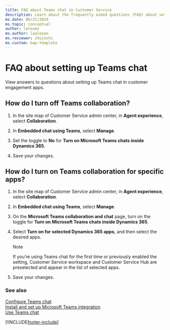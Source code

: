 ```yaml
---
title: FAQ about Teams chat in Customer Service
description: Learn about the frequently asked questions (FAQ) about setting up Teams chat in customer engagement apps.
ms.date: 06/21/2024
ms.topic: conceptual
author: lalexms
ms.author: laalexan
ms.reviewer: shujoshi
ms.custom: bap-template
---
```


# FAQ about setting up Teams chat

View answers to questions about setting up Teams chat in customer engagement apps.

## How do I turn off Teams collaboration?

1. In the site map of Customer Service admin center, in **Agent experience**, select **Collaboration**.
    
1. In **Embedded chat using Teams**, select **Manage**.
   
1. Set the toggle to **No** for **Turn on Microsoft Teams chats inside Dynamics 365**.

1. Save your changes.

## How do I turn on Teams collaboration for specific apps?

1. In the site map of Customer Service admin center, in **Agent experience**, select **Collaboration**.
    
1. In **Embedded chat using Teams**, select **Manage**.
   
1. On the **Microsoft Teams collaboration and chat** page, turn on the toggle for **Turn on Microsoft Teams chats inside Dynamics 365**.

1. Select **Turn on for selected Dynamics 365 apps**, and then select the desired apps.

   > [!NOTE]
   > If you’re using Teams chat for the first time or previously enabled the setting, Customer Service workspace and Customer Service Hub are preselected and appear in the list of selected apps.

1. Save your changes.

### See also

[Configure Teams chat](configure-teams-chat.md)  
[Install and set up Microsoft Teams integration](/dynamics365/teams-integration/teams-install-app)  
[Use Teams chat](../use/use-teams-chat.md)  
  

[!INCLUDE[footer-include](../../includes/footer-banner.md)]

